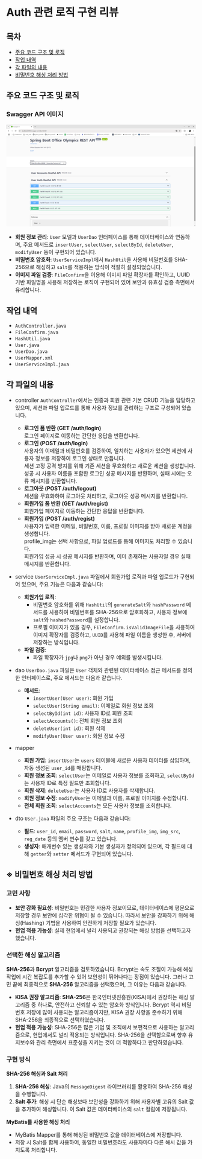 # Auth 관련 로직 구현 리뷰

## 목차
- [주요 코드 구조 및 로직](#주요-코드-구조-및-로직)
- [작업 내역](#작업-내역)
- [각 파일의 내용](#각-파일의-내용)
- [비밀번호 해싱 처리 방법](#※-비밀번호-해싱-처리-방법)

## 주요 코드 구조 및  로직

### Swagger API 이미지

![be_auth.png](../media/backend/be_auth.png)

- **회원 정보 관리**: `User` 모델과 `UserDao` 인터페이스를 통해 데이터베이스와 연동하며, 주요 메서드로 `insertUser`, `selectUser`, `selectById`, `deleteUser`, `modifyUser` 등이 구현되어 있습니다.
- **비밀번호 암호화**: `UserServiceImpl`에서 `HashUtil`을 사용해 비밀번호를 SHA-256으로 해싱하고 `salt`를 적용하는 방식이 적절히 설정되었습니다.
- **이미지 파일 검증**: `FileConfirm`을 이용해 이미지 파일 확장자를 확인하고, UUID 기반 파일명을 사용해 저장하는 로직이 구현되어 있어 보안과 유효성 검증 측면에서 유리합니다.

## 작업 내역

- `AuthController.java`
- `FileConfirm.java`
- `HashUtil.java`
- `User.java`
- `UserDao.java`
- `UserMapper.xml`
- `UserServiceImpl.java`

## 각 파일의 내용

- controller
    `AuthController`에서는 인증과 회원 관련 기본 CRUD 기능을 담당하고 있으며, 세션과 파일 업로드를 통해 사용자 정보를 관리하는 구조로 구성되어 있습니다.
    - **로그인 폼 반환 (GET /auth/login)**   
        로그인 페이지로 이동하는 간단한 응답을 반환합니다.
    - **로그인 (POST /auth/login)**   
        사용자의 이메일과 비밀번호를 검증하여, 일치하는 사용자가 있으면 세션에 사용자 정보를 저장하여 로그인 상태로 만듭니다.   
        세션 고정 공격 방지를 위해 기존 세션을 무효화하고 새로운 세션을 생성합니다.   
        성공 시 사용자 이름을 포함한 로그인 성공 메시지를 반환하며, 실패 시에는 오류 메시지를 반환합니다.
    - **로그아웃 (POST /auth/logout)**   
        세션을 무효화하여 로그아웃 처리하고, 로그아웃 성공 메시지를 반환합니다.
    - **회원가입 폼 반환 (GET /auth/regist)**   
        회원가입 페이지로 이동하는 간단한 응답을 반환합니다.
    - **회원가입 (POST /auth/regist)**   
        사용자가 입력한 이메일, 비밀번호, 이름, 프로필 이미지를 받아 새로운 계정을 생성합니다.   
        profile_img는 선택 사항으로, 파일 업로드를 통해 이미지도 처리할 수 있습니다.   
        회원가입 성공 시 성공 메시지를 반환하며, 이미 존재하는 사용자일 경우 실패 메시지를 반환합니다. 
    
- service
    `UserServiceImpl.java` 파일에서 회원가입 로직과 파일 업로드가 구현되어 있으며, 주요 기능은 다음과 같습니다:
    
    - **회원가입 로직**:
        - 비밀번호 암호화를 위해 `HashUtil`의 `generateSalt`와 `hashPassword` 메서드를 사용하여 비밀번호를 SHA-256으로 암호화하고, 사용자 정보에 `salt`와 `hashedPassword`를 설정합니다.
        - 프로필 이미지가 있을 경우, `FileConfirm.isValidImageFile`을 사용하여 이미지 확장자를 검증하고, `UUID`를 사용해 파일 이름을 생성한 후, 서버에 저장하는 방식입니다.
    - **파일 검증**:
        - 파일 확장자가 `jpg`나 `png`가 아닌 경우 예외를 발생시킵니다.
- dao
    `UserDao.java` 파일은 `User` 객체와 관련된 데이터베이스 접근 메서드를 정의한 인터페이스로, 주요 메서드는 다음과 같습니다.
    
    - **메서드**:
        - `insertUser(User user)`: 회원 가입
        - `selectUser(String email)`: 이메일로 회원 정보 조회
        - `selectById(int id)`: 사용자 ID로 회원 조회
        - `selectAccounts()`: 전체 회원 정보 조회
        - `deleteUser(int id)`: 회원 삭제
        - `modifyUser(User user)`: 회원 정보 수정
- mapper
    - **회원 가입**: `insertUser`는 `users` 테이블에 새로운 사용자 데이터를 삽입하며, 자동 생성된 `user_id`를 매핑합니다.
    - **회원 정보 조회**: `selectUser`는 이메일로 사용자 정보를 조회하고, `selectById`는 사용자 ID로 특정 필드만 조회합니다.
    - **회원 삭제**: `deleteUser`는 사용자 ID로 사용자를 삭제합니다.
    - **회원 정보 수정**: `modifyUser`는 이메일과 이름, 프로필 이미지를 수정합니다.
    - **전체 회원 조회**: `selectAccounts`는 모든 사용자 정보를 조회합니다.
- dto
    `User.java` 파일의 주요 구조는 다음과 같습니다:
    
    - **필드**: `user_id`, `email`, `password`, `salt`, `name`, `profile_img`, `img_src`, `reg_date` 등의 멤버 변수를 갖고 있습니다.
    - **생성자**: 매개변수 있는 생성자와 기본 생성자가 정의되어 있으며, 각 필드에 대해 `getter`와 `setter` 메서드가 구현되어 있습니다.

## ※ 비밀번호 해싱 처리 방법

### 고민 사항

- **보안 강화 필요성**: 비밀번호는 민감한 사용자 정보이므로, 데이터베이스에 평문으로 저장할 경우 보안에 심각한 위협이 될 수 있습니다. 따라서 보안을 강화하기 위해 해싱(Hashing) 기법을 사용하여 안전하게 저장할 필요가 있습니다.
- **현업 적용 가능성**: 실제 현업에서 널리 사용되고 권장되는 해싱 방법을 선택하고자 했습니다.

### 선택한 해싱 알고리즘

 **SHA-256**과 **Bcrypt** 알고리즘을 검토하였습니다. Bcrypt는 속도 조절이 가능해 해싱 작업에 시간 복잡도를 추가할 수 있어 보안성이 뛰어나다는 장점이 있습니다. 그러나 고민 끝에 최종적으로 **SHA-256** 알고리즘을 선택했으며, 그 이유는 다음과 같습니다.

- **KISA 권장 알고리즘**: **SHA-256**은 한국인터넷진흥원(KISA)에서 권장하는 해싱 알고리즘 중 하나로, 안전하고 신뢰할 수 있는 암호화 방식입니다. Bcrypt 역시 비밀번호 저장에 많이 사용되는 알고리즘이지만, KISA 권장 사항을 준수하기 위해 SHA-256을 최종적으로 선택하였습니다.
- **현업 적용 가능성**: SHA-256은 많은 기업 및 조직에서 보편적으로 사용하는 알고리즘으로, 현업에서도 널리 적용되는 방식입니다. SHA-256을 선택함으로써 향후 유지보수와 관리 측면에서 표준성을 지키는 것이 더 적합하다고 판단하였습니다.

### 구현 방식

 **SHA-256 해싱과 Salt 처리**

1. **SHA-256 해싱**: Java의 `MessageDigest` 라이브러리를 활용하여 SHA-256 해싱을 수행합니다.
2. **Salt 추가**: 해싱 시 단순 해싱보다 보안성을 강화하기 위해 사용자별 고유의 Salt 값을 추가하여 해싱합니다. 이 Salt 값은 데이터베이스의 `salt` 컬럼에 저장됩니다.

 **MyBatis를 사용한 해싱 처리**

- MyBatis Mapper를 통해 해싱된 비밀번호 값을 데이터베이스에 저장합니다.
- 저장 시 Salt를 함께 사용하여, 동일한 비밀번호라도 사용자마다 다른 해시 값을 가지도록 처리합니다.
